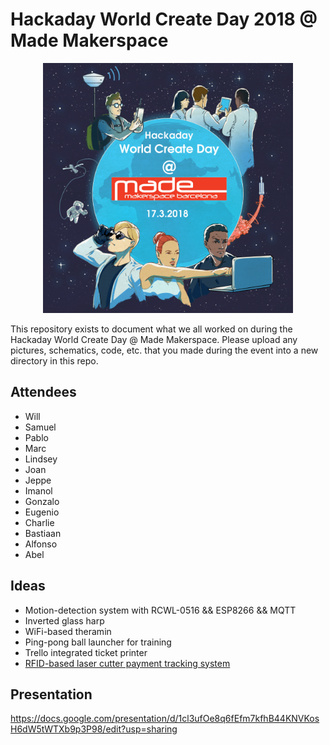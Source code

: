 # Hackaday World Create Day 2018 @ Made Makerspace

<p align="center">
<img src="https://github.com/mademakerspace/WCD_2018/blob/master/event_photos/2018-world-create-day-featured_made_sm.jpg" height="400" />
</p>
This repository exists to document what we all worked on during the Hackaday World Create Day @ Made Makerspace. Please upload any pictures, schematics, code, etc. that you made during the event into a new directory in this repo.


## Attendees

- Will
- Samuel
- Pablo
- Marc
- Lindsey
- Joan
- Jeppe
- Imanol
- Gonzalo
- Eugenio
- Charlie
- Bastiaan
- Alfonso
- Abel


## Ideas

- Motion-detection system with RCWL-0516 && ESP8266 && MQTT
- Inverted glass harp
- WiFi-based theramin
- Ping-pong ball launcher for training
- Trello integrated ticket printer
- [RFID-based laser cutter payment tracking system](https://github.com/mademakerspace/RfidLaserControl)

## Presentation
https://docs.google.com/presentation/d/1cl3ufOe8q6fEfm7kfhB44KNVKosH6dW5tWTXb9p3P98/edit?usp=sharing
